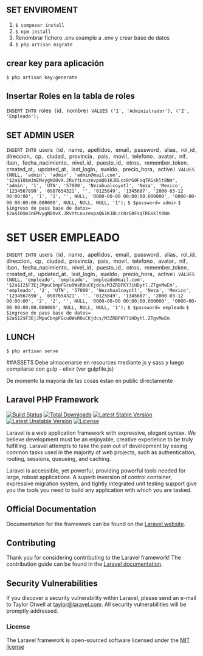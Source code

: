 ## SET ENVIROMENT

1. `$ composer install`
2. `$ npm install`
3. Renombrar fichero .env.example a .env y crear base de datos
4. `$ php artisan migrate`

## crear key para aplicación
`$ php artisan key:generate`

## Insertar Roles en la tabla de roles
`INSERT INTO `roles` (`id`, `nombre`) VALUES ('1', 'Administrador'), ('2', 'Empleado');`


## SET ADMIN USER
`INSERT INTO `users` (`id`, `name`, `apellidos`, `email`, `password`, `alias`, `rol_id`, `direccion`, `cp`, `ciudad`, `provincia`, `pais`, `movil`, `telefono`, `avatar`, `nif`, `iban`, `fecha_nacimiento`, `nivel_id`, `puesto_id`, `otros`, `remember_token`, `created_at`, `updated_at`, `last_login`, `sueldo`, `precio_hora`, `active`) VALUES (NULL, 'admin', 'admin', 'admin@mail.com', '$2a$10$m3nEMvygNO0vX.JRvYtLnuzevpaQ61KJBLcc8rG0FsqTRGsklt8Nm', 'admin', '1', 'UTN', '57000', 'Nezahualcoyotl', 'Neza', 'Mexico', '1234567890', '0987654321', '', '0125849', '1345687', '2000-03-12 00:00:00', '1', '1', '', NULL, '0000-00-00 00:00:00.000000', '0000-00-00 00:00:00.000000', NULL, NULL, NULL, '1');`
`$ $password= admin`
`$ $ingreso de pass base de datos= $2a$10$m3nEMvygNO0vX.JRvYtLnuzevpaQ61KJBLcc8rG0FsqTRGsklt8Nm `
# SET USER EMPLEADO
`INSERT INTO `users` (`id`, `name`, `apellidos`, `email`, `password`, `alias`, `rol_id`, `direccion`, `cp`, `ciudad`, `provincia`, `pais`, `movil`, `telefono`, `avatar`, `nif`, `iban`, `fecha_nacimiento`, `nivel_id`, `puesto_id`, `otros`, `remember_token`, `created_at`, `updated_at`, `last_login`, `sueldo`, `precio_hora`, `active`) VALUES (NULL, 'empleado', 'empleado', 'empleado@mail.com', '$2a$12$F3EjJMpuCbnpFGcu0WsR0uCKjdcs/M3ZRBFKY7iHDytl.ZTgvMwEm', 'empleado', '2', 'UTN', '57000', 'Nezahualcoyotl', 'Neza', 'Mexico', '1234567890', '0987654321', '', '0125849', '1345687', '2000-03-12 00:00:00', '2', '2', '', NULL, '0000-00-00 00:00:00.000000', '0000-00-00 00:00:00.000000', NULL, NULL, NULL, '1');`
`$ $password= empleado`
`$ $ingreso de pass base de datos= $2a$12$F3EjJMpuCbnpFGcu0WsR0uCKjdcs/M3ZRBFKY7iHDytl.ZTgvMwEm `

## LUNCH
`$ php artisan serve`

##ASSETS
 Debe almacenarse en resources mediante js y sass y luego compilarse con gulp - elixir (ver gulpfile.js)

 De momento la mayoría de las cosas estan en public directamente


## Laravel PHP Framework

[![Build Status](https://travis-ci.org/laravel/framework.svg)](https://travis-ci.org/laravel/framework)
[![Total Downloads](https://poser.pugx.org/laravel/framework/d/total.svg)](https://packagist.org/packages/laravel/framework)
[![Latest Stable Version](https://poser.pugx.org/laravel/framework/v/stable.svg)](https://packagist.org/packages/laravel/framework)
[![Latest Unstable Version](https://poser.pugx.org/laravel/framework/v/unstable.svg)](https://packagist.org/packages/laravel/framework)
[![License](https://poser.pugx.org/laravel/framework/license.svg)](https://packagist.org/packages/laravel/framework)

Laravel is a web application framework with expressive, elegant syntax. We believe development must be an enjoyable, creative experience to be truly fulfilling. Laravel attempts to take the pain out of development by easing common tasks used in the majority of web projects, such as authentication, routing, sessions, queueing, and caching.

Laravel is accessible, yet powerful, providing powerful tools needed for large, robust applications. A superb inversion of control container, expressive migration system, and tightly integrated unit testing support give you the tools you need to build any application with which you are tasked.

## Official Documentation

Documentation for the framework can be found on the [Laravel website](http://laravel.com/docs).

## Contributing

Thank you for considering contributing to the Laravel framework! The contribution guide can be found in the [Laravel documentation](http://laravel.com/docs/contributions).

## Security Vulnerabilities

If you discover a security vulnerability within Laravel, please send an e-mail to Taylor Otwell at taylor@laravel.com. All security vulnerabilities will be promptly addressed.

### License

The Laravel framework is open-sourced software licensed under the [MIT license](http://opensource.org/licenses/MIT)
